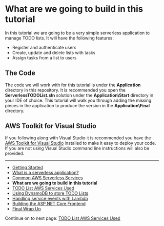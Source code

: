 # What are we going to build in this tutorial

In this tutorial we are going to be a very simple serverless application to manage TODO lists. It will have the following features:

* Register and authenticate users
* Create, update and delete lists with tasks
* Assign tasks from a list to users

## The Code

The code we will work with for this tutorial is under the **Application** directory in this repository. It is recommended you open the **ServerlessTODOList.sln** solution
under the **Application\Start** directory in your IDE of choice. This tutorial will walk you through adding the missing pieces in the application to produce the version in the **Application\Final**
directory.

## AWS Toolkit for Visual Studio

If you following along with Visual Studio it is recommended you have the [AWS Toolkit for Visual Studio](https://marketplace.visualstudio.com/items?itemName=AmazonWebServices.AWSToolkitforVisualStudio2017) installed 
to make it easy to deploy your code. If you are not using Visual Studio command line instructions will also be provided.



<!-- Generated Navigation -->
---

* [Getting Started](./GettingStarted.md)
* [What is a serverless application?](./WhatIsServerless.md)
* [Common AWS Serverless Services](./CommonServerlessServices.md)
* **What are we going to build in this tutorial**
* [TODO List AWS Services Used](./TODOListServices.md)
* [Using DynamoDB to store TODO Lists](./DynamoDBModule/WhatIsDynamoDB.md)
* [Handling service events with Lambda](./StreamProcessing/ServiceEvents.md)
* [Building the ASP.NET Core Frontend](./ASP.NETCoreFrontend/TheFrontend.md)
* [Final Wrap Up](./FinalWrapup.md)

Continue on to next page: [TODO List AWS Services Used](./TODOListServices.md)

